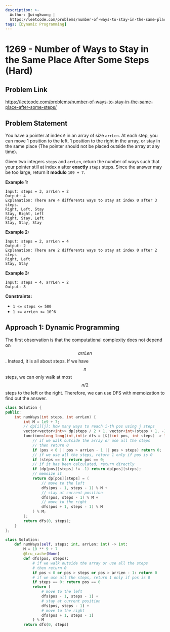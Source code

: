 ```yaml
---
description: >-
  Author: @wingkwong |
  https://leetcode.com/problems/number-of-ways-to-stay-in-the-same-place-after-some-steps/
tags: [Dynamic Programming]
---
```


# 1269 - Number of Ways to Stay in the Same Place After Some Steps (Hard)

## Problem Link

https://leetcode.com/problems/number-of-ways-to-stay-in-the-same-place-after-some-steps/

## Problem Statement

You have a pointer at index `0` in an array of size `arrLen`. At each step, you can move 1 position to the left, 1 position to the right in the array, or stay in the same place (The pointer should not be placed outside the array at any time).

Given two integers `steps` and `arrLen`, return the number of ways such that your pointer still at index `0` after **exactly** `steps` steps. Since the answer may be too large, return it **modulo** `109 + 7`.

**Example 1:**

```
Input: steps = 3, arrLen = 2
Output: 4
Explanation: There are 4 differents ways to stay at index 0 after 3 steps.
Right, Left, Stay
Stay, Right, Left
Right, Stay, Left
Stay, Stay, Stay
```

**Example 2:**

```
Input: steps = 2, arrLen = 4
Output: 2
Explanation: There are 2 differents ways to stay at index 0 after 2 steps
Right, Left
Stay, Stay
```

**Example 3:**

```
Input: steps = 4, arrLen = 2
Output: 8
```

**Constraints:**

* `1 <= steps <= 500`
* `1 <= arrLen <= 10^6`

## Approach 1: Dynamic Programming

The first observation is that the computational complexity does not depend on $$arrLen$$. Instead, it is all about steps. If we have $$n$$ steps, we can only walk at most $$n / 2$$ steps to the left or the right. Therefore, we can use DFS with memoization to find out the answer.

<SolutionAuthor name="@wingkwong"/>

```cpp
class Solution {
public:
    int numWays(int steps, int arrLen) {
        int M = 1e9 + 7;
        // dp[i][j]: how many ways to reach i-th pos using j steps
        vector<vector<int>> dp(steps / 2 + 1, vector<int>(steps + 1, -1));
        function<long long(int,int)> dfs = [&](int pos, int steps) -> long long {
            // if we walk outside the array or use all the steps
            // then return 0
            if (pos < 0 || pos > arrLen - 1 || pos > steps) return 0;
            // if we use all the steps, return 1 only if pos is 0
            if (steps == 0) return pos == 0;
            // if it has been calculated, return directly
            if (dp[pos][steps] != -1) return dp[pos][steps];
            // memoize it
            return dp[pos][steps] = (
                // move to the left
                dfs(pos - 1, steps - 1) % M + 
                // stay at current position
                dfs(pos, steps - 1) % M + 
                // move to the right
                dfs(pos + 1, steps - 1) % M
            ) % M;
        };
        return dfs(0, steps);
    }
};
```

<SolutionAuthor name="@wingkwong"/>

```py
class Solution:
    def numWays(self, steps: int, arrLen: int) -> int:
        M = 10 ** 9 + 7
        @lru_cache(None)
        def dfs(pos, steps):
            # if we walk outside the array or use all the steps
            # then return 0
            if pos < 0 or pos > steps or pos > arrLen - 1: return 0
            # if we use all the steps, return 1 only if pos is 0
            if steps == 0: return pos == 0
            return (
                # move to the left
                dfs(pos - 1, steps - 1) +
                # stay at current position
                dfs(pos, steps - 1) +
                # move to the right
                dfs(pos + 1, steps - 1) 
            ) % M
        return dfs(0, steps)
```